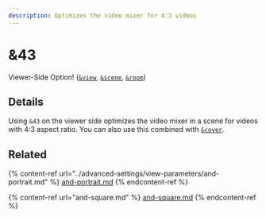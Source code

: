 ```yaml
---
description: Optimizes the video mixer for 4:3 videos
---
```


# &43

Viewer-Side Option! ([`&view`](../advanced-settings/view-parameters/view.md), [`&scene`](../advanced-settings/view-parameters/scene.md), [`&room`](../general-settings/room.md))

## Details

Using `&43` on the viewer side optimizes the video mixer in a scene for videos with 4:3 aspect ratio. You can also use this combined with [`&cover`](../advanced-settings/view-parameters/cover.md).

## Related

{% content-ref url="../advanced-settings/view-parameters/and-portrait.md" %}
[and-portrait.md](../advanced-settings/view-parameters/and-portrait.md)
{% endcontent-ref %}

{% content-ref url="and-square.md" %}
[and-square.md](and-square.md)
{% endcontent-ref %}

